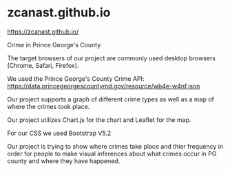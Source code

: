 # zcanast.github.io
https://zcanast.github.io/

Crime in Prince George's County

The target browsers of our project are commonly used desktop browsers (Chrome, Safari, Firefox).

We used the Prince George's County Crime API: https://data.princegeorgescountymd.gov/resource/wb4e-w4nf.json

Our project supports a graph of different crime types as well as a map of where the crimes took place.

Our project utilizes Chart.js for the chart and Leaflet for the map.

For our CSS we used Bootstrap V5.2

Our project is trying to show where crimes take place and thier frequency in order for people to make visual inferences about what crimes occur in PG county and where they have happened.